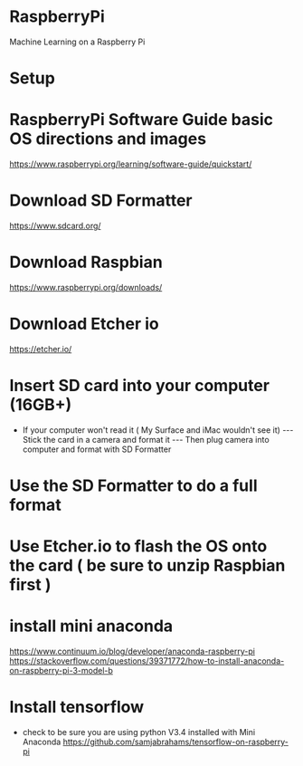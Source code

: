 # RaspberryPi
Machine Learning on a Raspberry Pi


# Setup

# RaspberryPi Software Guide basic OS directions and images 
https://www.raspberrypi.org/learning/software-guide/quickstart/


# Download SD Formatter
https://www.sdcard.org/


# Download Raspbian
https://www.raspberrypi.org/downloads/


# Download Etcher io
https://etcher.io/


# Insert SD card into your computer (16GB+)
- If your computer won't read it ( My Surface and iMac wouldn't see it)
--- Stick the card in a camera and format it
--- Then plug camera into computer and format with SD Formatter


# Use the SD Formatter to do a full format
# Use Etcher.io to flash the OS onto the card ( be sure to unzip Raspbian first )


# install mini anaconda
https://www.continuum.io/blog/developer/anaconda-raspberry-pi
https://stackoverflow.com/questions/39371772/how-to-install-anaconda-on-raspberry-pi-3-model-b

# Install tensorflow
- check to be sure you are using python V3.4 installed with Mini Anaconda
 https://github.com/samjabrahams/tensorflow-on-raspberry-pi



